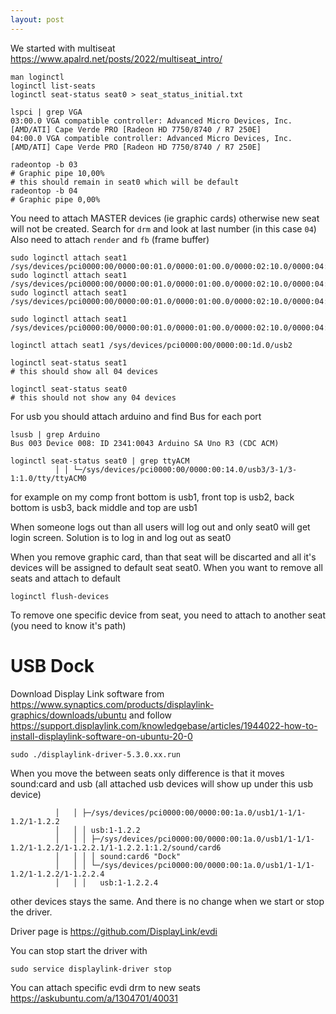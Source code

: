 ```yaml
---
layout: post
---
```


We started with multiseat
https://www.apalrd.net/posts/2022/multiseat_intro/

```
man loginctl
loginctl list-seats
loginctl seat-status seat0 > seat_status_initial.txt

lspci | grep VGA
03:00.0 VGA compatible controller: Advanced Micro Devices, Inc. [AMD/ATI] Cape Verde PRO [Radeon HD 7750/8740 / R7 250E]
04:00.0 VGA compatible controller: Advanced Micro Devices, Inc. [AMD/ATI] Cape Verde PRO [Radeon HD 7750/8740 / R7 250E]

radeontop -b 03
# Graphic pipe 10,00%
# this should remain in seat0 which will be default
radeontop -b 04
# Graphic pipe 0,00%

```

You need to attach MASTER devices (ie graphic cards) otherwise new seat will not
be created.
Search for `drm` and look at last number (in this case `04`)
Also need to attach `render` and `fb` (frame buffer)

```
sudo loginctl attach seat1 /sys/devices/pci0000:00/0000:00:01.0/0000:01:00.0/0000:02:10.0/0000:04:00.0/drm/card1
sudo loginctl attach seat1 /sys/devices/pci0000:00/0000:00:01.0/0000:01:00.0/0000:02:10.0/0000:04:00.0/drm/renderD129
sudo loginctl attach seat1 /sys/devices/pci0000:00/0000:00:01.0/0000:01:00.0/0000:02:10.0/0000:04:00.0/graphics/fb1

sudo loginctl attach seat1 /sys/devices/pci0000:00/0000:00:01.0/0000:01:00.0/0000:02:10.0/0000:04:00.1/sound/card2

loginctl attach seat1 /sys/devices/pci0000:00/0000:00:1d.0/usb2

loginctl seat-status seat1
# this should show all 04 devices

loginctl seat-status seat0
# this should not show any 04 devices
```

For usb you should attach arduino and find Bus for each port
```
lsusb | grep Arduino
Bus 003 Device 008: ID 2341:0043 Arduino SA Uno R3 (CDC ACM)

loginctl seat-status seat0 | grep ttyACM
		  │ │ └─/sys/devices/pci0000:00/0000:00:14.0/usb3/3-1/3-1:1.0/tty/ttyACM0
```
for example on my comp front bottom is usb1, front top is usb2, back bottom is
usb3, back middle and top are usb1

When someone logs out than all users will log out and only seat0 will get
login screen. Solution is to log in and log out as seat0

When you remove graphic card, than that seat will be discarted and all it's
devices will be assigned to default seat seat0.
When you want to remove all seats and attach to default
```
loginctl flush-devices
```

To remove one specific device from seat, you need to attach to another seat (you
need to know it's path)


# USB Dock

Download Display Link software from https://www.synaptics.com/products/displaylink-graphics/downloads/ubuntu
and follow https://support.displaylink.com/knowledgebase/articles/1944022-how-to-install-displaylink-software-on-ubuntu-20-0

```
sudo ./displaylink-driver-5.3.0.xx.run
```

When you move the between seats only difference is that it moves sound:card and
usb (all attached usb devices will show up under this usb device)
```
		  │   │ ├─/sys/devices/pci0000:00/0000:00:1a.0/usb1/1-1/1-1.2/1-1.2.2
		  │   │ │ usb:1-1.2.2
		  │   │ │ ├─/sys/devices/pci0000:00/0000:00:1a.0/usb1/1-1/1-1.2/1-1.2.2/1-1.2.2.1/1-1.2.2.1:1.2/sound/card6
		  │   │ │ │ sound:card6 "Dock"
		  │   │ │ └─/sys/devices/pci0000:00/0000:00:1a.0/usb1/1-1/1-1.2/1-1.2.2/1-1.2.2.4
		  │   │ │   usb:1-1.2.2.4
```
other devices stays the same.
And there is no change when we start or stop the driver.

Driver page is https://github.com/DisplayLink/evdi

You can stop start the driver with
```
sudo service displaylink-driver stop
```

You can attach specific evdi drm to new seats https://askubuntu.com/a/1304701/40031
```
```
